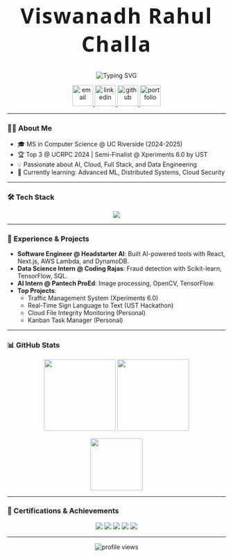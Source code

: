 <h1 align="center" style="font-family: 'Montserrat', 'Fira Code', 'Segoe UI', Arial, sans-serif; font-size: 3rem; font-weight: bold; letter-spacing: 2px;">
  Viswanadh Rahul Challa
</h1>

<p align="center">
  <img src="https://readme-typing-svg.demolab.com?font=Fira+Code&size=28&pause=1000&color=36BCF7&center=true&vCenter=true&width=900&lines=Hey+%F0%9F%91%8B%2C+I'm+Rahul+Challa!;Software+Engineer;Welcome+to+my+GitHub+Profile!" alt="Typing SVG" />
</p>

<p align="center">
  <a href="mailto:challaviswanadhrahul@gmail.com">
    <img src="https://skillicons.dev/icons?i=gmail" height="48" alt="email" />
  </a>
  <a href="https://www.linkedin.com/in/rahul-challa/">
    <img src="https://skillicons.dev/icons?i=linkedin" height="48" alt="linkedin" />
  </a>
  <a href="https://github.com/rahul-challa">
    <img src="https://skillicons.dev/icons?i=github" height="48" alt="github" />
  </a>
  <a href="https://rahul-challa.github.io/landing-page/">
    <img src="https://skillicons.dev/icons?i=htmx" height="48" alt="portfolio" />
  </a>
</p>

---

### 👨‍💻 About Me

- 🎓 MS in Computer Science @ UC Riverside (2024-2025)
- 🏆 Top 3 @ UCRPC 2024 | Semi-Finalist @ Xperiments 6.0 by UST
- 💡 Passionate about AI, Cloud, Full Stack, and Data Engineering
- 🌱 Currently learning: Advanced ML, Distributed Systems, Cloud Security

---

### 🛠️ Tech Stack

<p align="center">
  <img src="https://skillicons.dev/icons?i=python,cpp,java,js,ts,react,nextjs,aws,gcp,docker,kubernetes,postgres,mysql,mongodb,git,linux,tensorflow,pytorch,opencv" />
</p>

---

### 🚀 Experience & Projects

- **Software Engineer @ Headstarter AI**: Built AI-powered tools with React, Next.js, AWS Lambda, and DynamoDB.
- **Data Science Intern @ Coding Rajas**: Fraud detection with Scikit-learn, TensorFlow, SQL.
- **AI Intern @ Pantech ProEd**: Image processing, OpenCV, TensorFlow.
- **Top Projects**:
  - Traffic Management System (Xperiments 6.0)
  - Real-Time Sign Language to Text (UST Hackathon)
  - Cloud File Integrity Monitoring (Personal)
  - Kanban Task Manager (Personal)

---

### 📊 GitHub Stats

<p align="center">
  <img src="https://github-readme-stats.vercel.app/api?username=rahul-challa&show_icons=true&theme=radical" height="165"/>
  <img src="https://github-readme-streak-stats.herokuapp.com/?user=rahul-challa&theme=radical" height="165"/>
</p>
<p align="center">
  <img src="https://github-readme-stats.vercel.app/api/top-langs/?username=rahul-challa&layout=compact&theme=radical" height="120"/>
</p>

---

### 🏅 Certifications & Achievements

<p align="center">
  <img src="https://img.shields.io/badge/Data%20Science%20MAMANG%20Way-upGrad-blue?style=flat-square&logo=google-scholar&logoColor=white&borderRadius=20"/>
  <img src="https://img.shields.io/badge/Semi%20Finalist-Xperiments%20by%20UST-yellow?style=flat-square&logo=medal&logoColor=white&borderRadius=20"/>
  <img src="https://img.shields.io/badge/Python-Kaggle-brightgreen?style=flat-square&logo=kaggle&logoColor=white&borderRadius=20"/>
  <img src="https://img.shields.io/badge/SQL%20%26%20DBs-HackerRank-green?style=flat-square&logo=hackerrank&logoColor=white&borderRadius=20"/>
  <img src="https://img.shields.io/badge/DSA-GeeksforGeeks-orange?style=flat-square&logo=geeksforgeeks&logoColor=white&borderRadius=20"/>
</p>

---

<p align="center">
  <img src="https://komarev.com/ghpvc/?username=rahul-challa&style=flat-square&color=brightgreen" alt="profile views"/>
</p>
